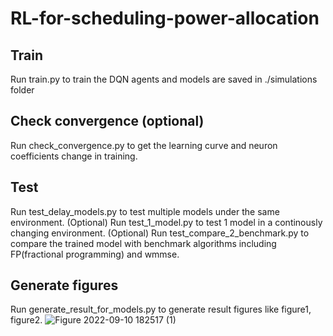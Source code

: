 # RL-for-scheduling-power-allocation

## Train
Run train.py to train the DQN agents and models are saved in ./simulations folder
## Check convergence (optional)
Run check_convergence.py to get the learning curve and neuron coefficients change in training.
## Test
Run test_delay_models.py to test multiple models under the same environment. (Optional)
Run test_1_model.py to test 1 model in a continously changing environment. (Optional)
Run test_compare_2_benchmark.py to compare the trained model with benchmark algorithms including FP(fractional programming) and wmmse.
## Generate figures
Run generate_result_for_models.py to generate result figures like figure1, figure2.
![Figure 2022-09-10 182517 (1)](https://user-images.githubusercontent.com/91915172/191302721-c6a09a34-4581-4e1d-8b7c-3172ad779151.png)


